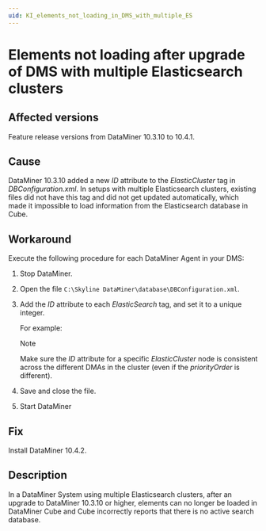 ```yaml
---
uid: KI_elements_not_loading_in_DMS_with_multiple_ES
---
```


# Elements not loading after upgrade of DMS with multiple Elasticsearch clusters

## Affected versions

Feature release versions from DataMiner 10.3.10 to 10.4.1.

## Cause

DataMiner 10.3.10 added a new *ID* attribute to the *ElasticCluster* tag in *DBConfiguration.xml*. In setups with multiple Elasticsearch clusters, existing files did not have this tag and did not get updated automatically, which made it impossible to load information from the Elasticsearch database in Cube.

## Workaround

Execute the following procedure for each DataMiner Agent in your DMS:

1. Stop DataMiner.

1. Open the file `C:\Skyline DataMiner\database\DBConfiguration.xml`.

1. Add the *ID* attribute to each *ElasticSearch* tag, and set it to a unique integer.

   For example:

   <ElasticCluster priorityOrder="0" ID="0">

   > [!NOTE]
   > Make sure the *ID* attribute for a specific *ElasticCluster* node is consistent across the different DMAs in the cluster (even if the *priorityOrder* is different).

1. Save and close the file.

1. Start DataMiner

## Fix

Install DataMiner 10.4.2.<!-- RN 37446 -->

## Description

In a DataMiner System using multiple Elasticsearch clusters, after an upgrade to DataMiner 10.3.10 or higher, elements can no longer be loaded in DataMiner Cube and Cube incorrectly reports that there is no active search database.
